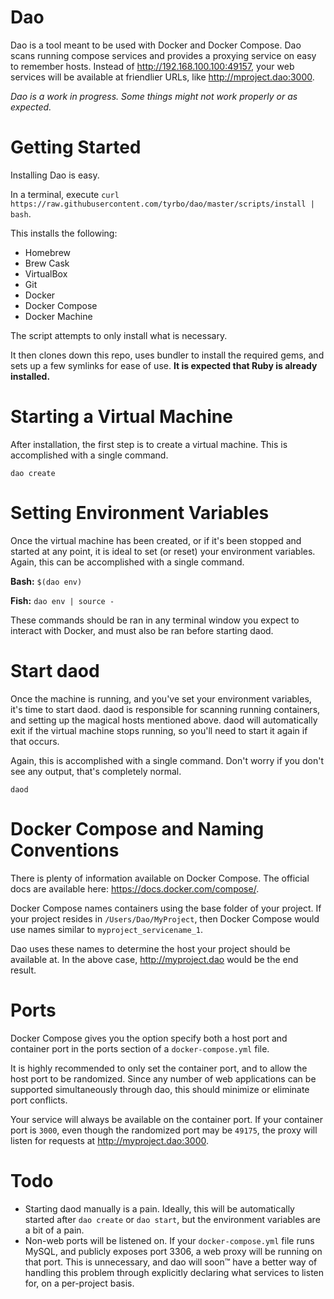 # Dao

Dao is a tool meant to be used with Docker and Docker Compose. Dao scans running compose services and provides a proxying service on easy to remember hosts. Instead of http://192.168.100.100:49157, your web services will be available at friendlier URLs, like http://mproject.dao:3000.

_Dao is a work in progress. Some things might not work properly or as expected._

# Getting Started

Installing Dao is easy.

In a terminal, execute `curl https://raw.githubusercontent.com/tyrbo/dao/master/scripts/install | bash`.

This installs the following:

* Homebrew
* Brew Cask
* VirtualBox
* Git
* Docker
* Docker Compose
* Docker Machine

The script attempts to only install what is necessary.

It then clones down this repo, uses bundler to install the required gems, and sets up a few symlinks for ease of use. **It is expected that Ruby is already installed.**

# Starting a Virtual Machine

After installation, the first step is to create a virtual machine. This is accomplished with a single command.

`dao create`

# Setting Environment Variables

Once the virtual machine has been created, or if it's been stopped and started at any point, it is ideal to set (or reset) your environment variables. Again, this can be accomplished with a single command.

**Bash:** `$(dao env)`

**Fish:** `dao env | source -`

These commands should be ran in any terminal window you expect to interact with Docker, and must also be ran before starting daod.

# Start daod

Once the machine is running, and you've set your environment variables, it's time to start daod.
daod is responsible for scanning running containers, and setting up the magical hosts mentioned above.
daod will automatically exit if the virtual machine stops running, so you'll need to start it again if that occurs.

Again, this is accomplished with a single command. Don't worry if you don't see any output, that's completely normal.

`daod`

# Docker Compose and Naming Conventions

There is plenty of information available on Docker Compose. The official docs are available here: https://docs.docker.com/compose/.

Docker Compose names containers using the base folder of your project. If your project resides in `/Users/Dao/MyProject`, then Docker Compose would use names similar to `myproject_servicename_1`.

Dao uses these names to determine the host your project should be available at. In the above case, http://myproject.dao would be the 
end result.

# Ports

Docker Compose gives you the option specify both a host port and container port in the ports section of a `docker-compose.yml` file.

It is highly recommended to only set the container port, and to allow the host port to be randomized. Since any number of web applications can be supported simultaneously through dao, this should minimize or eliminate port conflicts.

Your service will always be available on the container port. If your container port is `3000`, even though the randomized port may be `49175`, the proxy will listen for requests at http://myproject.dao:3000.

# Todo

* Starting daod manually is a pain. Ideally, this will be automatically started after `dao create` or `dao start`, but the environment variables are a bit of a pain.
* Non-web ports will be listened on. If your `docker-compose.yml` file runs MySQL, and publicly exposes port 3306, a web proxy will be running on that port. This is unnecessary, and dao will soon™ have a better way of handling this problem through explicitly declaring what services to listen for, on a per-project basis.
